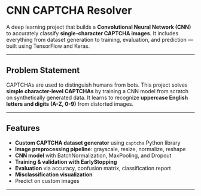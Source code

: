 # CNN CAPTCHA Resolver

A deep learning project that builds a **Convolutional Neural Network (CNN)** to accurately classify **single-character CAPTCHA images**. It includes everything from dataset generation to training, evaluation, and prediction — built using TensorFlow and Keras.

---

##  Problem Statement

CAPTCHAs are used to distinguish humans from bots. This project solves **simple character-level CAPTCHAs** by training a CNN model from scratch on synthetically generated data. It learns to recognize **uppercase English letters and digits (A-Z, 0-9)** from distorted images.

---

## Features

- **Custom CAPTCHA dataset generator** using `captcha` Python library  
- **Image preprocessing pipeline**: grayscale, resize, normalize, reshape  
- **CNN model** with BatchNormalization, MaxPooling, and Dropout  
- **Training & validation with EarlyStopping**  
- **Evaluation** via accuracy, confusion matrix, classification report  
- **Misclassification visualization**  
- Predict on custom images

---

